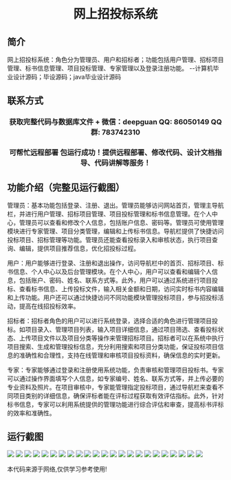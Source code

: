 <p><h1 align="center">网上招投标系统</h1></p>

## 简介
网上招投标系统：角色分为管理员、用户和招标者；功能包括用户管理、招标项目管理、标书信息管理、项目投标管理、专家管理以及登录注册功能。    --计算机毕业设计源码；毕设源码；java毕业设计源码


## 联系方式
<p><h3 align="center">获取完整代码与数据库文件 + 微信：deepguan QQ: 86050149 QQ群: 783742310</h3></p>
<p><h3 align="center">可帮忙远程部署 包运行成功！提供远程部署、修改代码、设计文档指导、代码讲解等服务！</h3></p>

## 功能介绍（完整见运行截图）
管理员：基本功能包括登录、注册、退出。管理员能够访问网站首页，管理主导航栏，并进行用户管理、招标项目管理、项目投标管理和标书信息管理。在个人中心，管理员可以查看和修改个人信息，包括账户信息、密码等。管理员可使用管理模块进行专家管理、项目分类管理，编辑和上传标书信息。导航栏提供了快捷访问投标项目、招标管理等功能。管理员还能查看投标录入和审核状态，执行项目查询、编辑，提供项目推荐信息，优化招投标过程。

用户：用户能够进行登录、注册和退出操作，访问导航栏中的首页、招标项目、标书信息、个人中心以及后台管理模块。在个人中心，用户可以查看和编辑个人信息，包括账户、密码、姓名、联系方式等。此外，用户可以通过系统进行项目投标、查看标书信息、上传投标文件，输入相关金额和日期，访问实时标书内容编辑和上传功能。用户还可以通过快捷访问不同功能模块管理投标项目，参与招投标活动，提高在线招投标效率。

招标者：招标者角色的用户可以进行系统登录，选择合适的角色进行管理项目投标。如项目录入、管理项目列表，输入项目详细信息，通过项目筛选、查看投标状态、上传项目文件以及项目分类等操作来管理招标项目。招标者可以在系统中执行项目搜索、生成和管理投标信息，充分利用搜索和项目分类功能，保证投标项目信息的准确性和合理性，支持在线管理和审核项目投标资料，确保信息的实时更新。

专家：专家能够通过登录和注册使用系统功能，负责审核和管理项目投标书。专家可以通过操作界面填写个人信息，如专家编号、姓名、联系方式等，并上传必要的专业资料及照片。在项目审核中，专家能管理指定投标项目，通过导航栏来查看不同项目类别的详细信息，确保评标者能在评标过程获取有效评估指标。此外，针对标书信息，专家可以利用系统提供的管理功能进行综合评估和审查，提高标书评标的效率和准确性。


## 运行截图
![](https://bs-1329754181.cos.ap-shanghai.myqcloud.com/ssm/OnlineBiddingSystem/img/001.jpg)
![](https://bs-1329754181.cos.ap-shanghai.myqcloud.com/ssm/OnlineBiddingSystem/img/002.jpg)
![](https://bs-1329754181.cos.ap-shanghai.myqcloud.com/ssm/OnlineBiddingSystem/img/003.jpg)
![](https://bs-1329754181.cos.ap-shanghai.myqcloud.com/ssm/OnlineBiddingSystem/img/004.jpg)
![](https://bs-1329754181.cos.ap-shanghai.myqcloud.com/ssm/OnlineBiddingSystem/img/005.jpg)
![](https://bs-1329754181.cos.ap-shanghai.myqcloud.com/ssm/OnlineBiddingSystem/img/006.jpg)
![](https://bs-1329754181.cos.ap-shanghai.myqcloud.com/ssm/OnlineBiddingSystem/img/007.jpg)
![](https://bs-1329754181.cos.ap-shanghai.myqcloud.com/ssm/OnlineBiddingSystem/img/008.jpg)
![](https://bs-1329754181.cos.ap-shanghai.myqcloud.com/ssm/OnlineBiddingSystem/img/009.jpg)
![](https://bs-1329754181.cos.ap-shanghai.myqcloud.com/ssm/OnlineBiddingSystem/img/010.jpg)
![](https://bs-1329754181.cos.ap-shanghai.myqcloud.com/ssm/OnlineBiddingSystem/img/011.jpg)
![](https://bs-1329754181.cos.ap-shanghai.myqcloud.com/ssm/OnlineBiddingSystem/img/012.jpg)
![](https://bs-1329754181.cos.ap-shanghai.myqcloud.com/ssm/OnlineBiddingSystem/img/013.jpg)
![](https://bs-1329754181.cos.ap-shanghai.myqcloud.com/ssm/OnlineBiddingSystem/img/014.jpg)
![](https://bs-1329754181.cos.ap-shanghai.myqcloud.com/ssm/OnlineBiddingSystem/img/015.jpg)
![](https://bs-1329754181.cos.ap-shanghai.myqcloud.com/ssm/OnlineBiddingSystem/img/016.jpg)
![](https://bs-1329754181.cos.ap-shanghai.myqcloud.com/ssm/OnlineBiddingSystem/img/017.jpg)
![](https://bs-1329754181.cos.ap-shanghai.myqcloud.com/ssm/OnlineBiddingSystem/img/018.jpg)
![](https://bs-1329754181.cos.ap-shanghai.myqcloud.com/ssm/OnlineBiddingSystem/img/019.jpg)
![](https://bs-1329754181.cos.ap-shanghai.myqcloud.com/ssm/OnlineBiddingSystem/img/020.jpg)
![](https://bs-1329754181.cos.ap-shanghai.myqcloud.com/ssm/OnlineBiddingSystem/img/021.jpg)
![](https://bs-1329754181.cos.ap-shanghai.myqcloud.com/ssm/OnlineBiddingSystem/img/022.jpg)
![](https://bs-1329754181.cos.ap-shanghai.myqcloud.com/ssm/OnlineBiddingSystem/img/023.jpg)

<p>本代码来源于网络,仅供学习参考使用!</p>
